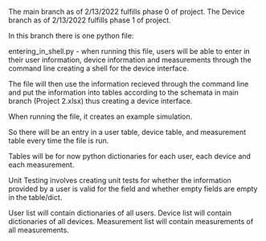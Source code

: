 The main branch as of 2/13/2022 fulfills phase 0 of project.
The Device branch as of 2/13/2022 fulfills phase 1 of project.

In this branch there is one python file:

entering_in_shell.py - when running this file, users will be able to enter in their user information, device information and measurements through the command line creating a shell for the device interface.

The file will then use the information recieved through the command line and put the information into tables according to the schemata in main branch (Project 2.xlsx) thus creating a device interface.

When running the file, it creates an example simulation.

So there will be an entry in a user table, device table, and measurement table every time the file is run.

Tables will be for now python dictionaries for each user, each device and each measurement.

Unit Testing involves creating unit tests for whether the information provided by a user is valid for the field and whether empty fields are empty in the table/dict.

User list will contain dictionaries of all users.
Device list will contain dictionaries of all devices.
Measurement list will contain measurements of all measurements.

